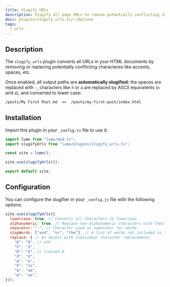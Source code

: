 ```yaml
---
title: Slugify URLs
description: Slugify all page URLs to remove potentially conflicting characters
docs: plugins/slugify_urls.ts/~/Options
tags:
  - urls
---
```


## Description

The `slugify_urls` plugin converts all URLs in your HTML documents by removing
or replacing potentially conflicting characteres like accents, spaces, etc.

Once enabled, all output paths are **automatically slugified:** the spaces are
replaced with `-`, characters like `ñ` or `á` are replaced by ASCII equivalents
(`n` and `a`), and converted to lower case:

```txt
/posts/My First Post.md  =>  /posts/my-first-post/index.html
```

## Installation

Import this plugin in your `_config.ts` file to use it:

```js
import lume from "lume/mod.ts";
import slugifyUrls from "lume/plugins/slugify_urls.ts";

const site = lume();

site.use(slugifyUrls());

export default site;
```

## Configuration

You can configure the slugifier in your `_config.js` file with the following
options:

```js
site.use(slugifyUrls({
  lowercase: true, // Converts all characters to lowercase
  alphanumeric: true, // Replace non-alphanumeric characters with their equivalent. Example: ñ to n.
  separator: "-", // Character used as separator for words
  stopWords: ["and", "or", "the"], // A list of words not included in the slug
  replace: { // An object with individual character replacements
    "Ð": "D", // eth
    "ð": "d",
    "Đ": "D", // crossed D
    "đ": "d",
    "ø": "o",
    "ß": "ss",
    "æ": "ae",
    "œ": "oe",
}));
```
